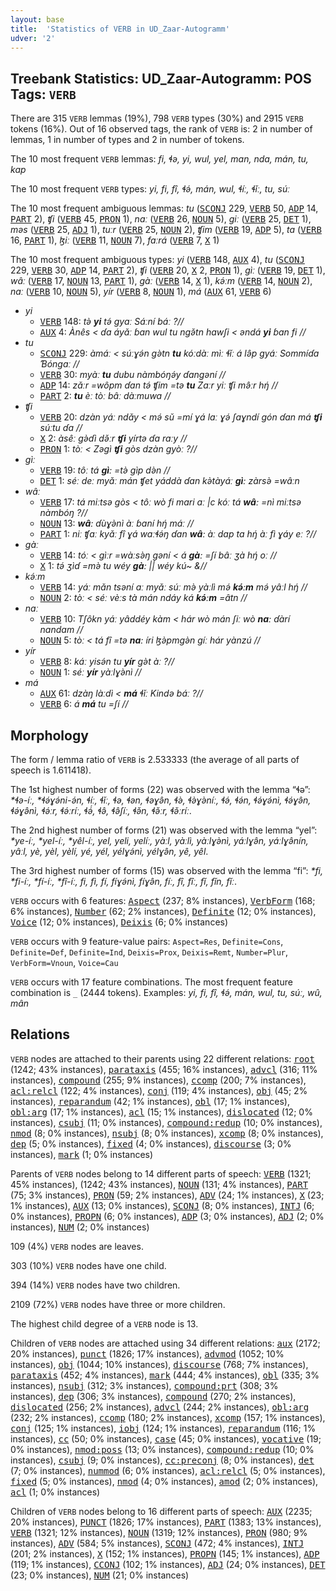 ```yaml
---
layout: base
title:  'Statistics of VERB in UD_Zaar-Autogramm'
udver: '2'
---
```


## Treebank Statistics: UD_Zaar-Autogramm: POS Tags: `VERB`

There are 315 `VERB` lemmas (19%), 798 `VERB` types (30%) and 2915 `VERB` tokens (16%).
Out of 16 observed tags, the rank of `VERB` is: 2 in number of lemmas, 1 in number of types and 2 in number of tokens.

The 10 most frequent `VERB` lemmas: <em>fi, ɬə, yi, wul, yel, man, nda, mán, tu, kap</em>

The 10 most frequent `VERB` types:  <em>yi, fi, fî, ɬə́, mán, wul, ɬíː, ɬǐː, tu, súː</em>

The 10 most frequent ambiguous lemmas: <em>tu</em> (<tt><a href="say_autogramm-pos-SCONJ.html">SCONJ</a></tt> 229, <tt><a href="say_autogramm-pos-VERB.html">VERB</a></tt> 50, <tt><a href="say_autogramm-pos-ADP.html">ADP</a></tt> 14, <tt><a href="say_autogramm-pos-PART.html">PART</a></tt> 2), <em>ʧi</em> (<tt><a href="say_autogramm-pos-VERB.html">VERB</a></tt> 45, <tt><a href="say_autogramm-pos-PRON.html">PRON</a></tt> 1), <em>naː</em> (<tt><a href="say_autogramm-pos-VERB.html">VERB</a></tt> 26, <tt><a href="say_autogramm-pos-NOUN.html">NOUN</a></tt> 5), <em>giː</em> (<tt><a href="say_autogramm-pos-VERB.html">VERB</a></tt> 25, <tt><a href="say_autogramm-pos-DET.html">DET</a></tt> 1), <em>məs</em> (<tt><a href="say_autogramm-pos-VERB.html">VERB</a></tt> 25, <tt><a href="say_autogramm-pos-ADJ.html">ADJ</a></tt> 1), <em>tuːr</em> (<tt><a href="say_autogramm-pos-VERB.html">VERB</a></tt> 25, <tt><a href="say_autogramm-pos-NOUN.html">NOUN</a></tt> 2), <em>ʧim</em> (<tt><a href="say_autogramm-pos-VERB.html">VERB</a></tt> 19, <tt><a href="say_autogramm-pos-ADP.html">ADP</a></tt> 5), <em>ta</em> (<tt><a href="say_autogramm-pos-VERB.html">VERB</a></tt> 16, <tt><a href="say_autogramm-pos-PART.html">PART</a></tt> 1), <em>ɮiː</em> (<tt><a href="say_autogramm-pos-VERB.html">VERB</a></tt> 11, <tt><a href="say_autogramm-pos-NOUN.html">NOUN</a></tt> 7), <em>faːrá</em> (<tt><a href="say_autogramm-pos-VERB.html">VERB</a></tt> 7, <tt><a href="say_autogramm-pos-X.html">X</a></tt> 1)

The 10 most frequent ambiguous types:  <em>yi</em> (<tt><a href="say_autogramm-pos-VERB.html">VERB</a></tt> 148, <tt><a href="say_autogramm-pos-AUX.html">AUX</a></tt> 4), <em>tu</em> (<tt><a href="say_autogramm-pos-SCONJ.html">SCONJ</a></tt> 229, <tt><a href="say_autogramm-pos-VERB.html">VERB</a></tt> 30, <tt><a href="say_autogramm-pos-ADP.html">ADP</a></tt> 14, <tt><a href="say_autogramm-pos-PART.html">PART</a></tt> 2), <em>ʧi</em> (<tt><a href="say_autogramm-pos-VERB.html">VERB</a></tt> 20, <tt><a href="say_autogramm-pos-X.html">X</a></tt> 2, <tt><a href="say_autogramm-pos-PRON.html">PRON</a></tt> 1), <em>gìː</em> (<tt><a href="say_autogramm-pos-VERB.html">VERB</a></tt> 19, <tt><a href="say_autogramm-pos-DET.html">DET</a></tt> 1), <em>wâː</em> (<tt><a href="say_autogramm-pos-VERB.html">VERB</a></tt> 17, <tt><a href="say_autogramm-pos-NOUN.html">NOUN</a></tt> 13, <tt><a href="say_autogramm-pos-PART.html">PART</a></tt> 1), <em>gàː</em> (<tt><a href="say_autogramm-pos-VERB.html">VERB</a></tt> 14, <tt><a href="say_autogramm-pos-X.html">X</a></tt> 1), <em>kə́ːm</em> (<tt><a href="say_autogramm-pos-VERB.html">VERB</a></tt> 14, <tt><a href="say_autogramm-pos-NOUN.html">NOUN</a></tt> 2), <em>naː</em> (<tt><a href="say_autogramm-pos-VERB.html">VERB</a></tt> 10, <tt><a href="say_autogramm-pos-NOUN.html">NOUN</a></tt> 5), <em>yír</em> (<tt><a href="say_autogramm-pos-VERB.html">VERB</a></tt> 8, <tt><a href="say_autogramm-pos-NOUN.html">NOUN</a></tt> 1), <em>má</em> (<tt><a href="say_autogramm-pos-AUX.html">AUX</a></tt> 61, <tt><a href="say_autogramm-pos-VERB.html">VERB</a></tt> 6)


* <em>yi</em>
  * <tt><a href="say_autogramm-pos-VERB.html">VERB</a></tt> 148: <em>tə̀ <b>yi</b> tə́ gyaː Sáːní báː ?//</em>
  * <tt><a href="say_autogramm-pos-AUX.html">AUX</a></tt> 4: <em>Ànês < ɗa áyǎː ɓan wul tu ngə̌tn hawʃi < əndá <b>yi</b> ɓan fi //</em>
* <em>tu</em>
  * <tt><a href="say_autogramm-pos-SCONJ.html">SCONJ</a></tt> 229: <em>àmáː < súːɣə́n gə̀tn <b>tu</b> kóːdàː mìː ɬǐː á lə̂p gyáː Sommíɗa Ɓóngaː //</em>
  * <tt><a href="say_autogramm-pos-VERB.html">VERB</a></tt> 30: <em>myàː <b>tu</b> dubu nàmbóŋə́y ɗangəní //</em>
  * <tt><a href="say_autogramm-pos-ADP.html">ADP</a></tt> 14: <em>zǎːr =wôpm ɗan tə́ ʧim =tə <b>tu</b> Zaːr yiː ʧi mə̂ːr hŋ́ //</em>
  * <tt><a href="say_autogramm-pos-PART.html">PART</a></tt> 2: <em><b>tu</b> èː tòː bâː dàːmuwa //</em>
* <em>ʧi</em>
  * <tt><a href="say_autogramm-pos-VERB.html">VERB</a></tt> 20: <em>dzàn yáː ndǎy < mə́ sǔ =mí ɣá laː ɣə́ ʃaɣndí gón ɗan má <b>ʧi</b> súːtu ɗa //</em>
  * <tt><a href="say_autogramm-pos-X.html">X</a></tt> 2: <em>àsêː gə̀ɗì də̌ːr <b>ʧi</b> yírtə ɗa raːy //</em>
  * <tt><a href="say_autogramm-pos-PRON.html">PRON</a></tt> 1: <em>tòː < Zəgì <b>ʧi</b> gòs dzàn gyòː ?//</em>
* <em>gìː</em>
  * <tt><a href="say_autogramm-pos-VERB.html">VERB</a></tt> 19: <em>tôː tá <b>gìː</b> =tə̀ gìp də̀n //</em>
  * <tt><a href="say_autogramm-pos-DET.html">DET</a></tt> 1: <em>séː deː myǎː mán ʧet yáddà ɗan kə̀tàyáː <b>gìː</b> zàrsə̀ =wâːn</em>
* <em>wâː</em>
  * <tt><a href="say_autogramm-pos-VERB.html">VERB</a></tt> 17: <em>tá miːtsə gòs < tôː wò fi mari aː |c kóː tá <b>wâː</b> =nì miːtsə nàmbóŋ ?//</em>
  * <tt><a href="say_autogramm-pos-NOUN.html">NOUN</a></tt> 13: <em><b>wâː</b> ɗùɣə̀nì àː ɓaní hŋ́ máː //</em>
  * <tt><a href="say_autogramm-pos-PART.html">PART</a></tt> 1: <em>niː ʧaː kyǎː fî ɣá waːɬə́ŋ ɗan <b>wâː</b> àː dap ta hŋ́ àː fì ɣáy eː ?//</em>
* <em>gàː</em>
  * <tt><a href="say_autogramm-pos-VERB.html">VERB</a></tt> 14: <em>tóː < gìːr =wàːsə̀ŋ gəní < á <b>gàː</b> =ʃí bâː ʒà hŋ́ oː //</em>
  * <tt><a href="say_autogramm-pos-X.html">X</a></tt> 1: <em>tə́ ʒìɗ =mə̀ tu wéy <b>gàː</b> || wéy kú~ &//</em>
* <em>kə́ːm</em>
  * <tt><a href="say_autogramm-pos-VERB.html">VERB</a></tt> 14: <em>yáː mǎn tsəní aː myǎː súː mə̀ yàːlì mə́ <b>kə́ːm</b> mə́ yâːl hŋ́ //</em>
  * <tt><a href="say_autogramm-pos-NOUN.html">NOUN</a></tt> 2: <em>tòː < séː vèːs tà mán ndáy ká <b>kə́ːm</b> =âtn //</em>
* <em>naː</em>
  * <tt><a href="say_autogramm-pos-VERB.html">VERB</a></tt> 10: <em>Tʃôkn yáː yâddéy kàm < hár wò mán ʃiː wò <b>naː</b> ɗàrí nandam //</em>
  * <tt><a href="say_autogramm-pos-NOUN.html">NOUN</a></tt> 5: <em>tòː < tá fî =tə <b>naː</b> íri ɮə̀pmgə̀n gíː hár yànzú //</em>
* <em>yír</em>
  * <tt><a href="say_autogramm-pos-VERB.html">VERB</a></tt> 8: <em>káː yisə́n tu <b>yír</b> gə̀t àː ?//</em>
  * <tt><a href="say_autogramm-pos-NOUN.html">NOUN</a></tt> 1: <em>séː <b>yír</b> yàːlɣə̀nì //</em>
* <em>má</em>
  * <tt><a href="say_autogramm-pos-AUX.html">AUX</a></tt> 61: <em>dzàŋ làːdì < <b>má</b> ɬǐː Kində báː ?//</em>
  * <tt><a href="say_autogramm-pos-VERB.html">VERB</a></tt> 6: <em>á <b>má</b> tu =ʃí //</em>

## Morphology

The form / lemma ratio of `VERB` is 2.533333 (the average of all parts of speech is 1.611418).

The 1st highest number of forms (22) was observed with the lemma “ɬə”: <em>*ɬə-íː, *ɬə́ɣə́ni-ə́n, ɬíː, ɬǐː, ɬə, ɬən, ɬəɣə̂n, ɬə̀, ɬə̀ɣə̀níː, ɬə́, ɬə́n, ɬə́ɣə́nì, ɬə́ɣə̂n, ɬə́ɣə̂nì, ɬə́ːr, ɬə́ːríː, ɬə́́, ɬə̂, ɬə̂ʃíː, ɬə̌n, ɬə̌ːr, ɬə̌ːríː</em>.

The 2nd highest number of forms (21) was observed with the lemma “yel”: <em>*ye-íː, *yel-íː, *yêl-íː, yel, yeli, yelíː, yàːl, yàːlì, yàːlɣə̀nì, yáːlɣə̂n, yáːlɣə̂nín, yâːl, yè, yèl, yèlí, yé, yél, yélɣə́nì, yélɣə̂n, yê, yêl</em>.

The 3rd highest number of forms (15) was observed with the lemma “fi”: <em>*fi, *fi-íː, *fí-íː, *fî-íː, fi, fì, fí, fíɣə́nì, fíɣə̂n, fíː, fî, fîː, fǐ, fǐn, fǐː</em>.

`VERB` occurs with 6 features: <tt><a href="say_autogramm-feat-Aspect.html">Aspect</a></tt> (237; 8% instances), <tt><a href="say_autogramm-feat-VerbForm.html">VerbForm</a></tt> (168; 6% instances), <tt><a href="say_autogramm-feat-Number.html">Number</a></tt> (62; 2% instances), <tt><a href="say_autogramm-feat-Definite.html">Definite</a></tt> (12; 0% instances), <tt><a href="say_autogramm-feat-Voice.html">Voice</a></tt> (12; 0% instances), <tt><a href="say_autogramm-feat-Deixis.html">Deixis</a></tt> (6; 0% instances)

`VERB` occurs with 9 feature-value pairs: `Aspect=Res`, `Definite=Cons`, `Definite=Def`, `Definite=Ind`, `Deixis=Prox`, `Deixis=Remt`, `Number=Plur`, `VerbForm=Vnoun`, `Voice=Cau`

`VERB` occurs with 17 feature combinations.
The most frequent feature combination is `_` (2444 tokens).
Examples: <em>yi, fi, fî, ɬə́, mán, wul, tu, súː, wû, mân</em>


## Relations

`VERB` nodes are attached to their parents using 22 different relations: <tt><a href="say_autogramm-dep-root.html">root</a></tt> (1242; 43% instances), <tt><a href="say_autogramm-dep-parataxis.html">parataxis</a></tt> (455; 16% instances), <tt><a href="say_autogramm-dep-advcl.html">advcl</a></tt> (316; 11% instances), <tt><a href="say_autogramm-dep-compound.html">compound</a></tt> (255; 9% instances), <tt><a href="say_autogramm-dep-ccomp.html">ccomp</a></tt> (200; 7% instances), <tt><a href="say_autogramm-dep-acl-relcl.html">acl:relcl</a></tt> (122; 4% instances), <tt><a href="say_autogramm-dep-conj.html">conj</a></tt> (119; 4% instances), <tt><a href="say_autogramm-dep-obj.html">obj</a></tt> (45; 2% instances), <tt><a href="say_autogramm-dep-reparandum.html">reparandum</a></tt> (42; 1% instances), <tt><a href="say_autogramm-dep-obl.html">obl</a></tt> (17; 1% instances), <tt><a href="say_autogramm-dep-obl-arg.html">obl:arg</a></tt> (17; 1% instances), <tt><a href="say_autogramm-dep-acl.html">acl</a></tt> (15; 1% instances), <tt><a href="say_autogramm-dep-dislocated.html">dislocated</a></tt> (12; 0% instances), <tt><a href="say_autogramm-dep-csubj.html">csubj</a></tt> (11; 0% instances), <tt><a href="say_autogramm-dep-compound-redup.html">compound:redup</a></tt> (10; 0% instances), <tt><a href="say_autogramm-dep-nmod.html">nmod</a></tt> (8; 0% instances), <tt><a href="say_autogramm-dep-nsubj.html">nsubj</a></tt> (8; 0% instances), <tt><a href="say_autogramm-dep-xcomp.html">xcomp</a></tt> (8; 0% instances), <tt><a href="say_autogramm-dep-dep.html">dep</a></tt> (5; 0% instances), <tt><a href="say_autogramm-dep-fixed.html">fixed</a></tt> (4; 0% instances), <tt><a href="say_autogramm-dep-discourse.html">discourse</a></tt> (3; 0% instances), <tt><a href="say_autogramm-dep-mark.html">mark</a></tt> (1; 0% instances)

Parents of `VERB` nodes belong to 14 different parts of speech: <tt><a href="say_autogramm-pos-VERB.html">VERB</a></tt> (1321; 45% instances),  (1242; 43% instances), <tt><a href="say_autogramm-pos-NOUN.html">NOUN</a></tt> (131; 4% instances), <tt><a href="say_autogramm-pos-PART.html">PART</a></tt> (75; 3% instances), <tt><a href="say_autogramm-pos-PRON.html">PRON</a></tt> (59; 2% instances), <tt><a href="say_autogramm-pos-ADV.html">ADV</a></tt> (24; 1% instances), <tt><a href="say_autogramm-pos-X.html">X</a></tt> (23; 1% instances), <tt><a href="say_autogramm-pos-AUX.html">AUX</a></tt> (13; 0% instances), <tt><a href="say_autogramm-pos-SCONJ.html">SCONJ</a></tt> (8; 0% instances), <tt><a href="say_autogramm-pos-INTJ.html">INTJ</a></tt> (6; 0% instances), <tt><a href="say_autogramm-pos-PROPN.html">PROPN</a></tt> (6; 0% instances), <tt><a href="say_autogramm-pos-ADP.html">ADP</a></tt> (3; 0% instances), <tt><a href="say_autogramm-pos-ADJ.html">ADJ</a></tt> (2; 0% instances), <tt><a href="say_autogramm-pos-NUM.html">NUM</a></tt> (2; 0% instances)

109 (4%) `VERB` nodes are leaves.

303 (10%) `VERB` nodes have one child.

394 (14%) `VERB` nodes have two children.

2109 (72%) `VERB` nodes have three or more children.

The highest child degree of a `VERB` node is 13.

Children of `VERB` nodes are attached using 34 different relations: <tt><a href="say_autogramm-dep-aux.html">aux</a></tt> (2172; 20% instances), <tt><a href="say_autogramm-dep-punct.html">punct</a></tt> (1826; 17% instances), <tt><a href="say_autogramm-dep-advmod.html">advmod</a></tt> (1052; 10% instances), <tt><a href="say_autogramm-dep-obj.html">obj</a></tt> (1044; 10% instances), <tt><a href="say_autogramm-dep-discourse.html">discourse</a></tt> (768; 7% instances), <tt><a href="say_autogramm-dep-parataxis.html">parataxis</a></tt> (452; 4% instances), <tt><a href="say_autogramm-dep-mark.html">mark</a></tt> (444; 4% instances), <tt><a href="say_autogramm-dep-obl.html">obl</a></tt> (335; 3% instances), <tt><a href="say_autogramm-dep-nsubj.html">nsubj</a></tt> (312; 3% instances), <tt><a href="say_autogramm-dep-compound-prt.html">compound:prt</a></tt> (308; 3% instances), <tt><a href="say_autogramm-dep-dep.html">dep</a></tt> (306; 3% instances), <tt><a href="say_autogramm-dep-compound.html">compound</a></tt> (270; 2% instances), <tt><a href="say_autogramm-dep-dislocated.html">dislocated</a></tt> (256; 2% instances), <tt><a href="say_autogramm-dep-advcl.html">advcl</a></tt> (244; 2% instances), <tt><a href="say_autogramm-dep-obl-arg.html">obl:arg</a></tt> (232; 2% instances), <tt><a href="say_autogramm-dep-ccomp.html">ccomp</a></tt> (180; 2% instances), <tt><a href="say_autogramm-dep-xcomp.html">xcomp</a></tt> (157; 1% instances), <tt><a href="say_autogramm-dep-conj.html">conj</a></tt> (125; 1% instances), <tt><a href="say_autogramm-dep-iobj.html">iobj</a></tt> (124; 1% instances), <tt><a href="say_autogramm-dep-reparandum.html">reparandum</a></tt> (116; 1% instances), <tt><a href="say_autogramm-dep-cc.html">cc</a></tt> (50; 0% instances), <tt><a href="say_autogramm-dep-case.html">case</a></tt> (45; 0% instances), <tt><a href="say_autogramm-dep-vocative.html">vocative</a></tt> (19; 0% instances), <tt><a href="say_autogramm-dep-nmod-poss.html">nmod:poss</a></tt> (13; 0% instances), <tt><a href="say_autogramm-dep-compound-redup.html">compound:redup</a></tt> (10; 0% instances), <tt><a href="say_autogramm-dep-csubj.html">csubj</a></tt> (9; 0% instances), <tt><a href="say_autogramm-dep-cc-preconj.html">cc:preconj</a></tt> (8; 0% instances), <tt><a href="say_autogramm-dep-det.html">det</a></tt> (7; 0% instances), <tt><a href="say_autogramm-dep-nummod.html">nummod</a></tt> (6; 0% instances), <tt><a href="say_autogramm-dep-acl-relcl.html">acl:relcl</a></tt> (5; 0% instances), <tt><a href="say_autogramm-dep-fixed.html">fixed</a></tt> (5; 0% instances), <tt><a href="say_autogramm-dep-nmod.html">nmod</a></tt> (4; 0% instances), <tt><a href="say_autogramm-dep-amod.html">amod</a></tt> (2; 0% instances), <tt><a href="say_autogramm-dep-acl.html">acl</a></tt> (1; 0% instances)

Children of `VERB` nodes belong to 16 different parts of speech: <tt><a href="say_autogramm-pos-AUX.html">AUX</a></tt> (2235; 20% instances), <tt><a href="say_autogramm-pos-PUNCT.html">PUNCT</a></tt> (1826; 17% instances), <tt><a href="say_autogramm-pos-PART.html">PART</a></tt> (1383; 13% instances), <tt><a href="say_autogramm-pos-VERB.html">VERB</a></tt> (1321; 12% instances), <tt><a href="say_autogramm-pos-NOUN.html">NOUN</a></tt> (1319; 12% instances), <tt><a href="say_autogramm-pos-PRON.html">PRON</a></tt> (980; 9% instances), <tt><a href="say_autogramm-pos-ADV.html">ADV</a></tt> (584; 5% instances), <tt><a href="say_autogramm-pos-SCONJ.html">SCONJ</a></tt> (472; 4% instances), <tt><a href="say_autogramm-pos-INTJ.html">INTJ</a></tt> (201; 2% instances), <tt><a href="say_autogramm-pos-X.html">X</a></tt> (152; 1% instances), <tt><a href="say_autogramm-pos-PROPN.html">PROPN</a></tt> (145; 1% instances), <tt><a href="say_autogramm-pos-ADP.html">ADP</a></tt> (119; 1% instances), <tt><a href="say_autogramm-pos-CCONJ.html">CCONJ</a></tt> (102; 1% instances), <tt><a href="say_autogramm-pos-ADJ.html">ADJ</a></tt> (24; 0% instances), <tt><a href="say_autogramm-pos-DET.html">DET</a></tt> (23; 0% instances), <tt><a href="say_autogramm-pos-NUM.html">NUM</a></tt> (21; 0% instances)

